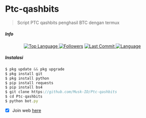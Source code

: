 # Ptc-qashbits
> Script PTC qashbits penghasil BTC dengan termux
##### Info
<p align="center">
 <a href="https://github.com/Musk-ID">
    <img alt="Top Language" src="https://img.shields.io/github/languages/top/Musk-ID/Ptc-qashbits.svg"/>
  </a>
<a href="https://github.com/Musk-ID/followers">
  <img title="Followers" src="https://img.shields.io/github/followers/Musk-ID?label=Followers&color=blue&style=flat-square"></a>
<a href="https://github.com/Musk-ID/Anime-Tracker/stargazers/">
<a href="https://github.com/Musk-ID">
  <img alt="Last Commit" src="https://img.shields.io/github/last-commit/Musk-ID/Ptc-qashbits.svg"/>
</a>
<a href="https://github.com/Musk-ID">
  <img alt="Language" src="https://img.shields.io/github/languages/count/Musk-ID/Ptc-qashbits.svg"/>
</a>
</div>
</p>

##### Instalasi
```js
$ pkg update && pkg upgrade
$ pkg install git
$ pkg install python
$ pip install requests
$ pip install bs4
$ git clone https://github.com/Musk-ID/Ptc-qashbits
$ cd Ptc-qashbits
$ python bot.py
```
- [X] Join web [here](https://beerfaucet.io/?ref=13048)


